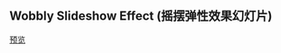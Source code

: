 ## Wobbly Slideshow Effect (摇摆弹性效果幻灯片)

[预览](https://cooodev.github.io/Frontend-Library/packages/WobblySlideshowEffect/)